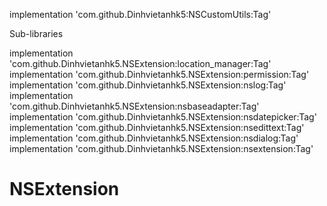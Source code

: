 implementation 'com.github.Dinhvietanhk5:NSCustomUtils:Tag'


Sub-libraries

implementation 'com.github.Dinhvietanhk5.NSExtension:location_manager:Tag'
implementation 'com.github.Dinhvietanhk5.NSExtension:permission:Tag'
implementation 'com.github.Dinhvietanhk5.NSExtension:nslog:Tag'
implementation 'com.github.Dinhvietanhk5.NSExtension:nsbaseadapter:Tag'
implementation 'com.github.Dinhvietanhk5.NSExtension:nsdatepicker:Tag'
implementation 'com.github.Dinhvietanhk5.NSExtension:nsedittext:Tag'
implementation 'com.github.Dinhvietanhk5.NSExtension:nsdialog:Tag'
implementation 'com.github.Dinhvietanhk5.NSExtension:nsextension:Tag'


# NSExtension
